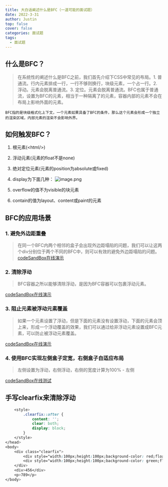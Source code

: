 ```yaml
---
title: 大白话阐述什么是BFC（一道可能的面试题）
date: 2022-3-31
author: Justin
top: false
cover: false
categories: 面试题
tags:
  - 面试题
---
```


## 什么是BFC？
>在系统性的阐述什么是BFC之前，我们首先介绍下CSS中常见的布局。1. 普通流。行内元素排成一行，一行不够则换行，块级元素，一个占一行。2. 浮动。元素会脱离普通流。3. 定位。元素会脱离普通流。BFC也属于普通流，设置为BFC的元素，相当于一种隔离了的元素，容器内部的元素不会在布局上影响外面的元素。

`BFC指的是块级格式化上下文，一个元素如果具备了BFC的条件，那么这个元素会形成一个独立的渲染区域，内部元素的渲染不会影响外界。`

## 如何触发BFC？
1. 根元素(\<html/>)
2. 浮动元素(元素的float不是none)
3. 绝对定位元素(元素的position为absolute或fixed)
4. display为下面几种：
![image.png](https://img-blog.csdnimg.cn/img_convert/4ee0df07cab5ad37f793f4e6a9dab1e8.png)

5. overflow的值不为visible的块元素
6. contain的值为layout、content或paint的元素

## BFC的应用场景
### 1. 避免外边距重叠
>在同一个BFC内两个相邻的盒子会出现外边距塌陷的问题，我们可以让这两个div分别位于两个不同的BFC中，则可以有效的避免外边距塌陷的问题。
[codeSandBox在线演示](https://codesandbox.io/s/shiyongbfcbimianwaibianjutaxianwenti-c9z34?file=/index.html)

### 2. 清除浮动
>BFC容器之所以能够清除浮动，是因为BFC容器可以包裹浮动元素。

[codeSandBox在线演示](https://codesandbox.io/s/shiyongbfcqingchufudong-lim36?file=/index.html)

### 3. 阻止元素被浮动元素覆盖
>如果一个元素设置了浮动，但是下面的元素没有设置浮动，下面的元素会顶上来，形成一个浮动覆盖的效果，我们可以通过给非浮动元素设置成BFC元素，可以防止被浮动元素覆盖。

[codeSandBox在线演示](https://codesandbox.io/s/shiyongbfczuzhiyuansubeifudongyuansufugai-2oeqr?file=/index.html)

### 4. 使用BFC实现左侧盒子定宽，右侧盒子自适应布局
>左侧设置为浮动，右侧浮动，右侧的宽度计算为100% - 左侧

[codeSandBox在线测试](https://codesandbox.io/s/bfcshixianzuocegudingkuanduyouceziguayingkuandu-2x7mu?file=/index.html)


## 手写clearfix来清除浮动

```css
    <style>
        .clearfix::after {
            content: '';
            clear: both;
            display: block;
        }
    </style>
</head>
<body>
    <div class="clearfix">
        <div style="width:100px;height:100px;background-color: red;float: left;"></div>
        <div style="width:100px;height:100px;background-color: green;float: left;"></div>
    </div>
    <div>456</div>
    <p>789</p>
</body>
```




